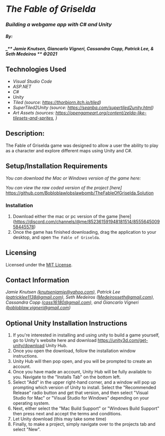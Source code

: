 # _The Fable of Griselda_

### _Building a webgame app with C# and Unity_

##### By:
#####  _** Jamie Knutsen, Giancarlo Vigneri, Cassandra Copp, Patrick Lee, & Seth Medeiros ** _©2021_


## Technologies Used

* _Visual Studio Code_
* _ASP.NET_
* _C#_
* _Unity_
* _Tiled (source: https://thorbjorn.itch.io/tiled)_
* _SuperTiled2Unity (source: https://seanba.com/supertiled2unity.html)_
* _Art Assets (sources: https://opengameart.org/content/zelda-like-tilesets-and-sprites, )_


## Description: 
The Fable of Griselda game was designed to allow a user the ability to play as a character and explore different maps using Unity and C#. 


## Setup/Installation Requirements
_You can download the Mac or Windows version of the game here:_
<!-- links -->
_You can view the raw coded version of the project [here]_
https://github.com/Bobloblawlobslawbomb/TheFableOfGriselda.Solution



### Installation
1. Download either the mac or pc version of the game [here] (https://discord.com/channels/@me/852361591948181514/855564500958445578)
2. Once the game has finished downloading, drag the application to your desktop, and open `The Fable of Griselda`. 

## Licensing

Licensed under the [MIT License](license).

## Contact Information

_Jamie Knutsen (knutsenjamie@yahoo.com), Patrick Lee (patricklee1138@gmail.com), Seth Medeiros (Medeirosseth@gmail.com), Cassandra Copp (cass16180@gmail.com), and Giancarlo Vigneri (bobloblaw.vigneri@gmail.com)_

## Optional Unity Installation Instructions

1. If you're interested in installing and using unity to build a game yourself, go to Unity's website here and download https://unity3d.com/get-unity/download Unity Hub.
2. Once you open the download, follow the installation window instructions.
3. Unity Hub will then pop open, and you will be prompted to create an account.
4. Once you have made an account, Unity Hub will be fully available to you. Navigate to the "Installs Tab" on the bottom left.
5. Select "Add" in the upper right-hand corner, and a window will pop up prompting which version of Unity to install. Select the "Recommended Release" radio button and get that version, and then select "Visual Studio for Mac" or "Visual Studio for Windows" depending on your operating system. 
6. Next, either select the "Mac Build Support" or "Windows Build Support" then press next and accept the terms and conditions. 
7. Let Unity download (this may take some time)
8. Finally, to make a project, simply navigate over to the projects tab and select "New".








